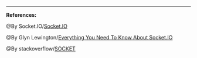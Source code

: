 -----------------------------------------------


**References:**

@By Socket.IO/[Socket.IO](https://socket.io/docs/v3/emitting-events/) 

@By Glyn Lewington/[Everything You Need To Know About Socket.IO](https://ably.com/topic/socketio)

@By stackoverflow/[SOCKET](https://stackoverflow.com/questions/11129212/tcp-can-two-different-sockets-share-a-port)